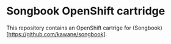 # Songbook OpenShift cartridge

This repository contains an OpenShift cartrige for (Songbook)[https://github.com/kawane/songbook].

